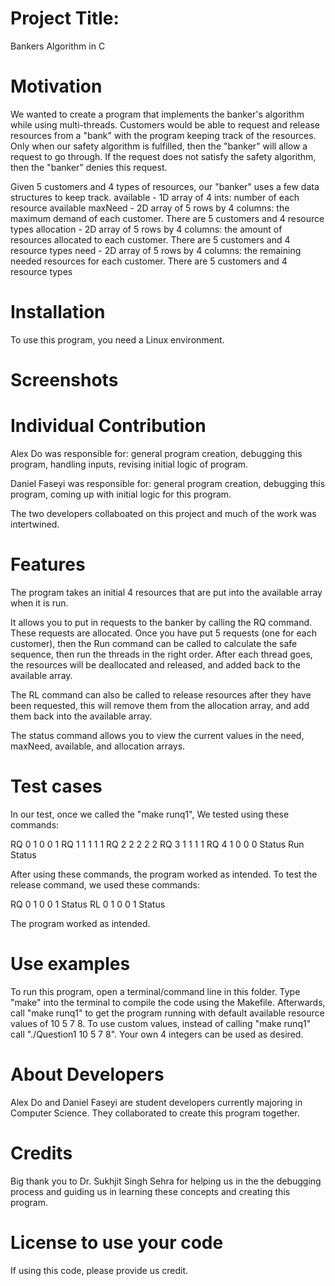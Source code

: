 # Project Title: 
Bankers Algorithm in C

# Motivation
We wanted to create a program that implements the banker's algorithm while using multi-threads.
Customers would be able to request and release resources from a "bank" with the program keeping track of the resources. Only when our safety algorithm is fulfilled, then the "banker" will allow a request to go through. If the request does not satisfy the safety algorithm, then the "banker" denies this request.

Given 5 customers and 4 types of resources, our "banker" uses a few data structures to keep track.
available - 1D array of 4 ints: number of each resource available
maxNeed - 2D array of 5 rows by 4 columns: the maximum demand of each customer. There are 5 customers and 4 resource types
allocation - 2D array of 5 rows by 4 columns: the amount of resources allocated to each customer. There are 5 customers and 4 resource types
need - 2D array of 5 rows by 4 columns: the remaining needed resources for each customer. There are 5 customers and 4 resource types

# Installation
To use this program, you need a Linux environment.

# Screenshots

# Individual Contribution
Alex Do was responsible for: general program creation, debugging this program, handling inputs, revising initial logic of program.

Daniel Faseyi was responsible for: general program creation, debugging this program, coming up with initial logic for this program.

The two developers collaboated on this project and much of the work was intertwined.

# Features
The program takes an initial 4 resources that are put into the available array when it is run.

It allows you to put in requests to the banker by calling the RQ command. These requests are allocated. Once you have put 5 requests (one for each customer), then the Run command can be called to calculate the safe sequence, then run the threads in the right order. After each thread goes, the resources will be deallocated and released, and added back to the available array.

The RL command can also be called to release resources after they have been requested, this will remove them from the allocation array, and add them back into the available array.

The status command allows you to view the current values in the need, maxNeed, available, and allocation arrays.

# Test cases
In our test, once we called the "make runq1",
We tested using these commands:

RQ 0 1 0 0 1
RQ 1 1 1 1 1
RQ 2 2 2 2 2
RQ 3 1 1 1 1
RQ 4 1 0 0 0
Status
Run
Status

After using these commands, the program worked as intended.
To test the release command, we used these commands:

RQ 0 1 0 0 1
Status
RL 0 1 0 0 1
Status

The program worked as intended.

# Use examples
To run this program, open a terminal/command line in this folder. Type "make" into the terminal to compile the code using the Makefile. 
Afterwards, call "make runq1" to get the program running with default available resource values of 10 5 7 8. To use custom values, instead of calling "make runq1" call "./Question1 10 5 7 8". Your own 4 integers can be used as desired.

# About Developers
Alex Do and Daniel Faseyi are student developers currently majoring in Computer Science. They collaborated to create this program together.

# Credits
Big thank you to Dr. Sukhjit Singh Sehra for helping us in the the debugging process and guiding us in learning these concepts and creating this program.

# License to use your code
If using this code, please provide us credit.
